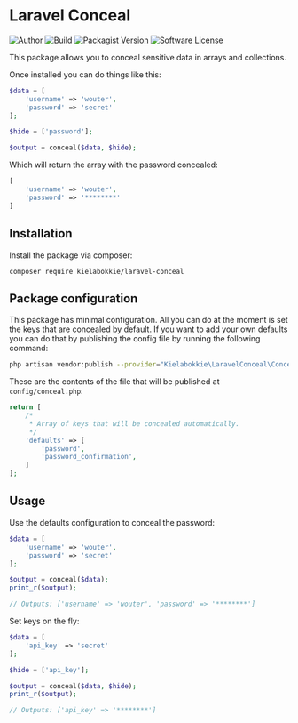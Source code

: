 # Laravel Conceal

[![Author](http://img.shields.io/badge/by-@kielabokkie-lightgrey.svg?style=flat-square)](https://twitter.com/kielabokkie)
[![Build](https://img.shields.io/github/workflow/status/kielabokkie/laravel-conceal/run-tests/master?style=flat-square)](https://github.com/kielabokkie/laravel-conceal/actions)
[![Packagist Version](https://img.shields.io/packagist/v/kielabokkie/laravel-conceal.svg?style=flat-square)](https://packagist.org/packages/kielabokkie/laravel-conceal)
[![Software License](https://img.shields.io/badge/license-MIT-brightgreen.svg?style=flat-square)](LICENSE.md)

This package allows you to conceal sensitive data in arrays and collections.

Once installed you can do things like this:

```php
$data = [
    'username' => 'wouter',
    'password' => 'secret'
];

$hide = ['password'];

$output = conceal($data, $hide);
```

Which will return the array with the password concealed:

```php
[
    'username' => 'wouter',
    'password' => '********'
]
```

## Installation

Install the package via composer:

```
composer require kielabokkie/laravel-conceal
```

## Package configuration

This package has minimal configuration. All you can do at the moment is set the keys that are concealed by default. If you want to add your own defaults you can do that by publishing the config file by running the following command:

```bash
php artisan vendor:publish --provider="Kielabokkie\LaravelConceal\ConcealServiceProvider"
```

These are the contents of the file that will be published at `config/conceal.php`:

```php
return [
    /*
     * Array of keys that will be concealed automatically.
     */
    'defaults' => [
        'password',
        'password_confirmation',
    ]
];
```

## Usage

Use the defaults configuration to conceal the password:

```php
$data = [
    'username' => 'wouter',
    'password' => 'secret'
];

$output = conceal($data);
print_r($output);

// Outputs: ['username' => 'wouter', 'password' => '********']
```

Set keys on the fly:

```php
$data = [
    'api_key' => 'secret'
];

$hide = ['api_key'];

$output = conceal($data, $hide);
print_r($output);

// Outputs: ['api_key' => '********']
```
